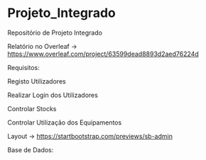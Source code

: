 # Projeto_Integrado
Repositório de Projeto Integrado

Relatório no Overleaf -> https://www.overleaf.com/project/63599dead8893d2aed76224d

Requisitos:

  Registo Utilizadores
  
  Realizar Login dos Utilizadores

  Controlar Stocks
  
  Controlar Utilização dos Equipamentos

Layout -> https://startbootstrap.com/previews/sb-admin

Base de Dados:
